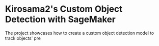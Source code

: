 # Kirosama2's Custom Object Detection with SageMaker

The project showcases how to create a custom object detection model to track objects' pre